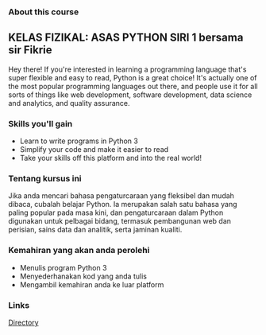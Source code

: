 ### About this course

## KELAS FIZIKAL: ASAS PYTHON SIRI 1 bersama sir Fikrie

Hey there! If you're interested in learning a programming language that's super flexible and easy to read, Python is a great choice! It's actually one of the most popular programming languages out there, and people use it for all sorts of things like web development, software development, data science and analytics, and quality assurance.

### Skills you'll gain

- Learn to write programs in Python 3
- Simplify your code and make it easier to read
- Take your skills off this platform and into the real world!

### Tentang kursus ini

Jika anda mencari bahasa pengaturcaraan yang fleksibel dan mudah dibaca, cubalah belajar Python. Ia merupakan salah satu bahasa yang paling popular pada masa kini, dan pengaturcaraan dalam Python digunakan untuk pelbagai bidang, termasuk pembangunan web dan perisian, sains data dan analitik, serta jaminan kualiti.

### Kemahiran yang akan anda perolehi

- Menulis program Python 3
- Menyederhanakan kod yang anda tulis
- Mengambil kemahiran anda ke luar platform

### Links

[Directory](../kelasPython/Pages/directory.md)
